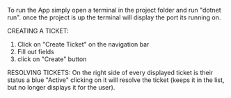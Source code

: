 To run the App simply open a terminal in the project folder and run "dotnet run".
once the project is up the terminal will display the port its running on.

CREATING A TICKET:
1. Click on "Create Ticket" on the navigation bar
2. Fill out fields
3. click on "Create" button

RESOLVING TICKETS:
On the right side of every displayed ticket is their status a blue "Active" clicking on it will resolve the ticket (keeps it in the list, but no longer displays it for the user).

